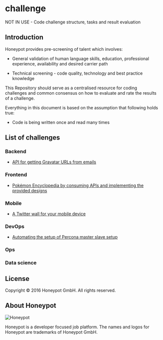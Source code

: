 # challenge
NOT IN USE - Code challenge structure, tasks and result evaluation

## Introduction

Honeypot provides pre-screening of talent which involves:

  * General validation of human language skills, education,
professional experience, availability and desired carrier path

  * Technical screening - code quality, technology and best practice
knowledge

This Repository should serve as a centralised resource for coding
challenges and common consensus on how to evaluate and rate the
results of a challenge.

Everything in this document is based on the assumption
that following holds true:

  * Code is being written once and read many times

## List of challenges

### Backend

* [API for getting Gravatar URLs from emails](/tasks/be_001.md)


### Frontend

* [Pokémon Encyclopedia by consuming APIs and implementing the provided designs](/tasks/fe_001.md)


### Mobile

* [A Twitter wall for your mobile device](/tasks/mo_001.md)


### DevOps

* [Automating the setup of Percona master slave setup](/tasks/do_001.md)


### Ops

### Data science


License
-------

Copyright © 2016 Honeypot GmbH. All rights reserved.


About Honeypot
--------------

![Honeypot](https://www.honeypot.io/logo.png)

Honeypot is a developer focused job platform.
The names and logos for Honeypot are trademarks of Honeypot GmbH.
